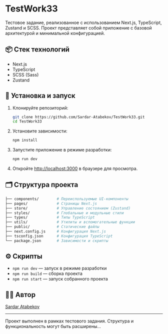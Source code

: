 # TestWork33

Тестовое задание, реализованное с использованием Next.js, TypeScript, Zustand и SCSS.
Проект представляет собой приложение с базовой архитектурой и минимальной конфигурацией.

## 📦 Стек технологий

- Next.js
- TypeScript
- SCSS (Sass)
- Zustand

## 🚀 Установка и запуск

1. Клонируйте репозиторий:

   ```bash
   git clone https://github.com/Sardar-Atabekov/TestWork33.git
   cd TestWork33
   ```

2. Установите зависимости:

   ```bash
   npm install
   ```

3. Запустите приложение в режиме разработки:

   ```bash
   npm run dev
   ```

4. Откройте [http://localhost:3000](http://localhost:3000) в браузере для просмотра.

## 🗂️ Структура проекта

```bash
├── components/        # Переиспользуемые UI-компоненты
├── pages/             # Страницы Next.js
├── store/             # Управление состоянием (Zustand)
├── styles/            # Глобальные и модульные стили
├── types/             # Типы TypeScript
├── utils/             # Утилиты и вспомогательные функции
├── public/            # Статические файлы
├── next.config.js     # Конфигурация Next.js
├── tsconfig.json      # Конфигурация TypeScript
└── package.json       # Зависимости и скрипты
```

## ⚙️ Скрипты

- `npm run dev` — запуск в режиме разработки
- `npm run build` — сборка проекта
- `npm run start` — запуск собранного проекта

## 🧑‍💻 Автор

[Sardar Atabekov](https://github.com/Sardar-Atabekov)

---

Проект выполнен в рамках тестового задания. Структура и функциональность могут быть расширены...
